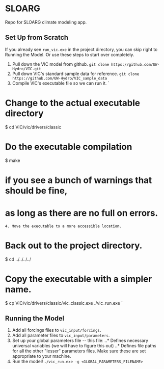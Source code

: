 # SLOARG
Repo for SLOARG climate modeling app.

## Set Up from Scratch
If you already see `run_vic.exe` in the project directory, you can skip right to Running the Model. Or use these steps to start over completely.

1. Pull down the VIC model from github.
`git clone https://github.com/UW-Hydro/VIC.git`
2. Pull down VIC's standard sample data for reference.
`git clone https://github.com/UW-Hydro/VIC_sample_data`
3. Compile VIC's executable file so we can run it.
`
# Change to the actual executable directory
$ cd VIC/vic/drivers/classic 
# Do the executable compilation
$ make  
# if you see a bunch of warnings that should be fine, 
# as long as there are no full on errors.
`
4. Move the executable to a more accessible location.
`
# Back out to the project directory.
$ cd ../../../../
# Copy the executable with a simpler name.
$ cp VIC/vic/drivers/classic/vic_classic.exe ./vic_run.exe
`

## Running the Model

1. Add all forcings files to `vic_input/forcings`.
2. Add all parameter files to `vic_input/parameters`.
3. Set up your global parameters file -- this file:
..* Defines necessary universal variables (we will have to figure this out)
..* Defines file paths for all the other "lesser" parameters files. Make sure these are set appropriate to your machine.
4. Run the model!
`./vic_run.exe -g <GLOBAL_PARAMETERS_FILENAME>`
